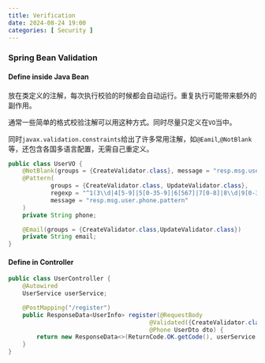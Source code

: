 ```yaml
---
title: Verification
date: 2024-08-24 19:00
categories: [ Security ]
---
```


### Spring Bean Validation

#### Define inside Java Bean

放在类定义的注解，每次执行校验的时候都会自动运行。重复执行可能带来额外的副作用。

通常一些简单的格式校验注解可以用这种方式。同时尽量只定义在`VO`当中。

同时`javax.validation.constraints`给出了许多常用注解，如`@Eamil`,`@NotBlank`等，还包含各国多语言配置，无需自己重定义。

```java
public class UserVO {
    @NotBlank(groups = {CreateValidator.class}, message = "resp.msg.user.phone.not.blank")
    @Pattern(
            groups = {CreateValidator.class, UpdateValidator.class},
            regexp = "^1(3\\d|4[5-9]|5[0-35-9]|6[567]|7[0-8]|8\\d|9[0-35-9])\\d{8}$",
            message = "resp.msg.user.phone.pattern"
    )
    private String phone;

    @Email(groups = {CreateValidator.class,UpdateValidator.class})
    private String email;
}
```



#### Define in Controller

```java
public class UserController {
	@Autowired
    UserService userService;

    @PostMapping("/register")
    public ResponseData<UserInfo> register(@RequestBody 
        								@Validated({CreateValidator.class})
        								@Phone UserDto dto) {
        return new ResponseData<>(ReturnCode.OK.getCode(), userService.register(param));
    }
}
```

